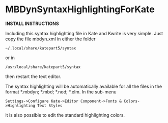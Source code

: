 # MBDynSyntaxHighlightingForKate
**INSTALL INSTRUCTIONS**

Including this syntax highlighting file in Kate and Kwrite is very simple.
Just copy the file mbdyn.xml in either the folder 

	~/.local/share/katepart5/syntax

or in

	/usr/local/share/katepart5/syntax

then restart the text editor.
	
The syntax highlighting will be automatically available for all the files in the format *.mbdyn; *.mbd; *.nod; *.elm.
In the sub-menu
	
	Settings->Configure Kate->Editor Component->Fonts & Colors->Highlighting Text Styles

it is also possible to edit the standard highlighting colors.
